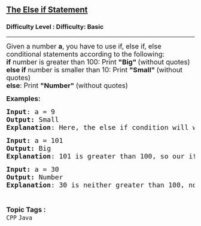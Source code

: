 <h2><a href="https://www.geeksforgeeks.org/problems/the-else-if-statement--121819/1?page=6&difficulty=Basic,Easy&status=unsolved&sortBy=accuracy">The Else if Statement</a></h2><h3>Difficulty Level : Difficulty: Basic</h3><hr><div class="problems_problem_content__Xm_eO"><p><span style="font-size: 18px;">Given a number <strong>a</strong>, you have to use if, else if, else conditional statements according to the following:<br><strong>if</strong> number is greater than 100: Print <strong>"Big" </strong>(without quotes)<br><strong>else if</strong> number is smaller than 10: Print <strong>"Small" </strong>(without quotes)<br><strong>else</strong>: Print <strong>"Number" </strong>(without quotes)</span></p>
<p><span style="font-size: 18px;"><strong>Examples:</strong></span></p>
<pre><span style="font-size: 18px;"><strong>Input</strong>: a = 9
<strong>Output:</strong> Small
<strong>Explanation</strong>: Here, the else if condition will work as 9 is smaller than 10.</span></pre>
<pre><span style="font-size: 18px;"><strong>Input: </strong>a = 101
<strong>Output: </strong>Big
<strong>Explanation</strong>: 101 is greater than 100, so our if statement works and we print Big.</span></pre>
<pre><span style="font-size: 18px;"><strong>Input: </strong>a = 30
<strong>Output: </strong>Number
<strong>Explanation</strong>: 30 is neither greater than 100, nor smaller than 10, so the else statement works here.</span></pre></div><br><p><span style=font-size:18px><strong>Topic Tags : </strong><br><code>CPP</code>&nbsp;<code>Java</code>&nbsp;